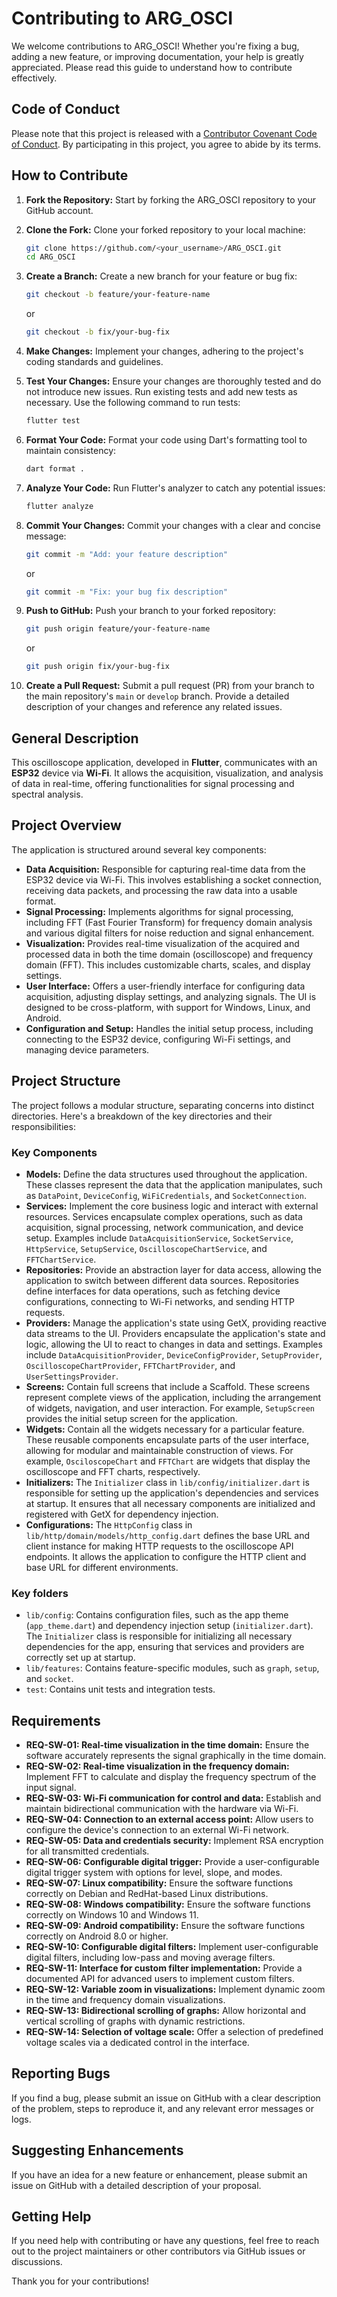 # Contributing to ARG_OSCI

We welcome contributions to ARG_OSCI! Whether you're fixing a bug, adding a new feature, or improving documentation, your help is greatly appreciated. Please read this guide to understand how to contribute effectively.

## Code of Conduct

Please note that this project is released with a [Contributor Covenant Code of Conduct](CODE_OF_CONDUCT.md). By participating in this project, you agree to abide by its terms.

## How to Contribute

1.  **Fork the Repository:** Start by forking the ARG_OSCI repository to your GitHub account.

2.  **Clone the Fork:** Clone your forked repository to your local machine:

    ```bash
    git clone https://github.com/<your_username>/ARG_OSCI.git
    cd ARG_OSCI
    ```

3.  **Create a Branch:** Create a new branch for your feature or bug fix:

    ```bash
    git checkout -b feature/your-feature-name
    ```

    or

    ```bash
    git checkout -b fix/your-bug-fix
    ```

4.  **Make Changes:** Implement your changes, adhering to the project's coding standards and guidelines.

5.  **Test Your Changes:** Ensure your changes are thoroughly tested and do not introduce new issues. Run existing tests and add new tests as necessary. Use the following command to run tests:

    ```bash
    flutter test
    ```

6.  **Format Your Code:** Format your code using Dart's formatting tool to maintain consistency:

    ```bash
    dart format .
    ```

7.  **Analyze Your Code:** Run Flutter's analyzer to catch any potential issues:

    ```bash
    flutter analyze
    ```

8.  **Commit Your Changes:** Commit your changes with a clear and concise message:

    ```bash
    git commit -m "Add: your feature description"
    ```

    or

    ```bash
    git commit -m "Fix: your bug fix description"
    ```

9.  **Push to GitHub:** Push your branch to your forked repository:

    ```bash
    git push origin feature/your-feature-name
    ```

    or

    ```bash
    git push origin fix/your-bug-fix
    ```

10. **Create a Pull Request:** Submit a pull request (PR) from your branch to the main repository's `main` or `develop` branch. Provide a detailed description of your changes and reference any related issues.

## General Description

This oscilloscope application, developed in **Flutter**, communicates with an **ESP32** device via **Wi-Fi**. It allows the acquisition, visualization, and analysis of data in real-time, offering functionalities for signal processing and spectral analysis.

## Project Overview

The application is structured around several key components:

*   **Data Acquisition:** Responsible for capturing real-time data from the ESP32 device via Wi-Fi. This involves establishing a socket connection, receiving data packets, and processing the raw data into a usable format.
*   **Signal Processing:** Implements algorithms for signal processing, including FFT (Fast Fourier Transform) for frequency domain analysis and various digital filters for noise reduction and signal enhancement.
*   **Visualization:** Provides real-time visualization of the acquired and processed data in both the time domain (oscilloscope) and frequency domain (FFT). This includes customizable charts, scales, and display settings.
*   **User Interface:** Offers a user-friendly interface for configuring data acquisition, adjusting display settings, and analyzing signals. The UI is designed to be cross-platform, with support for Windows, Linux, and Android.
*   **Configuration and Setup:** Handles the initial setup process, including connecting to the ESP32 device, configuring Wi-Fi settings, and managing device parameters.

## Project Structure

The project follows a modular structure, separating concerns into distinct directories. Here's a breakdown of the key directories and their responsibilities:

### Key Components

*   **Models:** Define the data structures used throughout the application. These classes represent the data that the application manipulates, such as `DataPoint`, `DeviceConfig`, `WiFiCredentials`, and `SocketConnection`.
*   **Services:** Implement the core business logic and interact with external resources. Services encapsulate complex operations, such as data acquisition, signal processing, network communication, and device setup. Examples include `DataAcquisitionService`, `SocketService`, `HttpService`, `SetupService`, `OscilloscopeChartService`, and `FFTChartService`.
*   **Repositories:** Provide an abstraction layer for data access, allowing the application to switch between different data sources. Repositories define interfaces for data operations, such as fetching device configurations, connecting to Wi-Fi networks, and sending HTTP requests.
*   **Providers:** Manage the application's state using GetX, providing reactive data streams to the UI. Providers encapsulate the application's state and logic, allowing the UI to react to changes in data and settings. Examples include `DataAcquisitionProvider`, `DeviceConfigProvider`, `SetupProvider`, `OscilloscopeChartProvider`, `FFTChartProvider`, and `UserSettingsProvider`.
*   **Screens:** Contain full screens that include a Scaffold. These screens represent complete views of the application, including the arrangement of widgets, navigation, and user interaction. For example, `SetupScreen` provides the initial setup screen for the application.
*   **Widgets:** Contain all the widgets necessary for a particular feature. These reusable components encapsulate parts of the user interface, allowing for modular and maintainable construction of views. For example, `OsciloscopeChart` and `FFTChart` are widgets that display the oscilloscope and FFT charts, respectively.
*   **Initializers:** The `Initializer` class in `lib/config/initializer.dart` is responsible for setting up the application's dependencies and services at startup. It ensures that all necessary components are initialized and registered with GetX for dependency injection.
*   **Configurations:** The `HttpConfig` class in `lib/http/domain/models/http_config.dart` defines the base URL and client instance for making HTTP requests to the oscilloscope API endpoints. It allows the application to configure the HTTP client and base URL for different environments.

### Key folders

*   `lib/config`: Contains configuration files, such as the app theme (`app_theme.dart`) and dependency injection setup (`initializer.dart`). The `Initializer` class is responsible for initializing all necessary dependencies for the app, ensuring that services and providers are correctly set up at startup.
*   `lib/features`: Contains feature-specific modules, such as `graph`, `setup`, and `socket`.
*   `test`: Contains unit tests and integration tests.



## Requirements

*   **REQ-SW-01: Real-time visualization in the time domain:** Ensure the software accurately represents the signal graphically in the time domain.
*   **REQ-SW-02: Real-time visualization in the frequency domain:** Implement FFT to calculate and display the frequency spectrum of the input signal.
*   **REQ-SW-03: Wi-Fi communication for control and data:** Establish and maintain bidirectional communication with the hardware via Wi-Fi.
*   **REQ-SW-04: Connection to an external access point:** Allow users to configure the device's connection to an external Wi-Fi network.
*   **REQ-SW-05: Data and credentials security:** Implement RSA encryption for all transmitted credentials.
*   **REQ-SW-06: Configurable digital trigger:** Provide a user-configurable digital trigger system with options for level, slope, and modes.
*   **REQ-SW-07: Linux compatibility:** Ensure the software functions correctly on Debian and RedHat-based Linux distributions.
*   **REQ-SW-08: Windows compatibility:** Ensure the software functions correctly on Windows 10 and Windows 11.
*   **REQ-SW-09: Android compatibility:** Ensure the software functions correctly on Android 8.0 or higher.
*   **REQ-SW-10: Configurable digital filters:** Implement user-configurable digital filters, including low-pass and moving average filters.
*   **REQ-SW-11: Interface for custom filter implementation:** Provide a documented API for advanced users to implement custom filters.
*   **REQ-SW-12: Variable zoom in visualizations:** Implement dynamic zoom in the time and frequency domain visualizations.
*   **REQ-SW-13: Bidirectional scrolling of graphs:** Allow horizontal and vertical scrolling of graphs with dynamic restrictions.
*   **REQ-SW-14: Selection of voltage scale:** Offer a selection of predefined voltage scales via a dedicated control in the interface.

## Reporting Bugs

If you find a bug, please submit an issue on GitHub with a clear description of the problem, steps to reproduce it, and any relevant error messages or logs.

## Suggesting Enhancements

If you have an idea for a new feature or enhancement, please submit an issue on GitHub with a detailed description of your proposal.

## Getting Help

If you need help with contributing or have any questions, feel free to reach out to the project maintainers or other contributors via GitHub issues or discussions.

Thank you for your contributions!